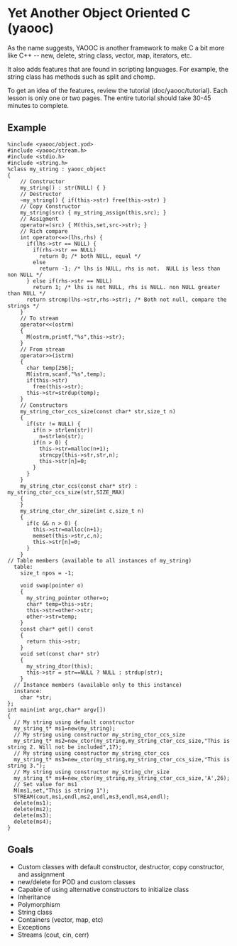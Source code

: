 # Yet Another Object Oriented C (yaooc)

As the name suggests, YAOOC is another framework to make C a bit more like C++ -- new,
delete, string class, vector, map, iterators, etc.

It also adds features that are found in scripting languages.  For example, the string class has
methods such as split and chomp.

To get an idea of the features, review the tutorial (doc/yaooc/tutorial).  Each lesson is
only one or two pages.  The entire tutorial should take 30-45 minutes to complete.

## Example

    %include <yaooc/object.yod>
    #include <yaooc/stream.h>
    #include <stdio.h>
    #include <string.h>
    %class my_string : yaooc_object
    {
        // Constructor
        my_string() : str(NULL) { }
        // Destructor
        ~my_string() { if(this->str) free(this->str) }
        // Copy Constructor
        my_string(src) { my_string_assign(this,src); }
        // Assigment
        operator=(src) { M(this,set,src->str); }
        // Rich compare
        int operator<=>(lhs,rhs) {
          if(lhs->str == NULL) {
            if(rhs->str == NULL)
              return 0; /* both NULL, equal */
            else
              return -1; /* lhs is NULL, rhs is not.  NULL is less than non NULL */
          } else if(rhs->str == NULL)
            return 1; /* lhs is not NULL, rhs is NULL. non NULL greater than NULL */
          return strcmp(lhs->str,rhs->str); /* Both not null, compare the strings */
        }
        // To stream
        operator<<(ostrm)
        {
          M(ostrm,printf,"%s",this->str);
        }
        // From stream
        operator>>(istrm)
        {
          char temp[256];
          M(istrm,scanf,"%s",temp);
          if(this->str)
            free(this->str);
          this->str=strdup(temp);
        }
        // Constructors
        my_string_ctor_ccs_size(const char* str,size_t n)
        {
          if(str != NULL) {
            if(n > strlen(str))
              n=strlen(str);
            if(n > 0) {
              this->str=malloc(n+1);
              strncpy(this->str,str,n);
              this->str[n]=0;
            }
          }
        }
        my_string_ctor_ccs(const char* str) : my_string_ctor_ccs_size(str,SIZE_MAX)
        {
        }
        my_string_ctor_chr_size(int c,size_t n)
        {
          if(c && n > 0) {
            this->str=malloc(n+1);
            memset(this->str,c,n);
            this->str[n]=0;
          }
        }
    // Table members (available to all instances of my_string)
      table:
        size_t npos = -1;

        void swap(pointer o)
        {
          my_string_pointer other=o;
          char* temp=this->str;
          this->str=other->str;
          other->str=temp;
        }
        const char* get() const
        {
          return this->str;
        }
        void set(const char* str)
        {
          my_string_dtor(this);
          this->str = str==NULL ? NULL : strdup(str);
        }
      // Instance members (available only to this instance)
      instance:
        char *str;
    };
    int main(int argc,char* argv[])
    {
      // My string using default constructor
      my_string_t* ms1=new(my_string);
      // My string using constructor my_string_ctor_ccs_size
      my_string_t* ms2=new_ctor(my_string,my_string_ctor_ccs_size,"This is string 2. Will not be included",17);
      // My string using constructor my_string_ctor_ccs
      my_string_t* ms3=new_ctor(my_string,my_string_ctor_ccs_size,"This is string 3.");
      // My string using constructor my_string_chr_size
      my_string_t* ms4=new_ctor(my_string,my_string_ctor_ccs_size,'A',26);
      // Set value for ms1
      M(ms1,set,"This is string 1");
      STREAM(cout,ms1,endl,ms2,endl,ms3,endl,ms4,endl);
      delete(ms1);
      delete(ms2);
      delete(ms3);
      delete(ms4);
    }

## Goals

* Custom classes with default constructor, destructor, copy constructor, and assignment
* new/delete for POD and custom classes
* Capable of using alternative constructors to initialize class
* Inheritance
* Polymorphism
* String class
* Containers (vector, map, etc)
* Exceptions
* Streams (cout, cin, cerr)
